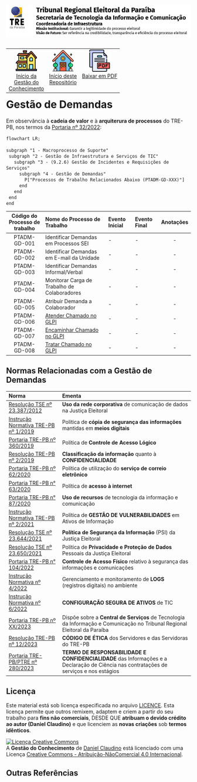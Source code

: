 ![center](../figuras/tre-pb-cabecalo-padrao-stic-coinf-seinf.png)

<table align="right" border="0">
  <tr>
    <td align="center" valign="top">
      <a href="https://github.com/dnlclaudino/gestao-do-conhecimento#readme">
        <img src="https://github.com/dnlclaudino/imagens/blob/master/icones/casa3.png?raw=true" heigh="60" width="60"><br>Início da <br>Gestão do <br>Conhecimento
      </a>
    </td>
    <td align="center" valign="top">
      <a href="https://github.com/dnlclaudino/tre-pb-seinf-proc-trab-adm#readme">
        <img src="https://github.com/dnlclaudino/imagens/blob/master/icones/casa2.png?raw=true" heigh="60" width="60"><br>Início deste <br>Repositório
      </a>
    </td>
    <td align="center" valign="top">
      <a href="https://github.com/dnlclaudino/tre-pb-seinf-proc-trab-adm#readme">
        <img src="https://github.com/dnlclaudino/imagens/blob/master/icones-aplicativos/pdf/pdf.png?raw=true" heigh="60" width="60"><br>Baixar em PDF
      </a>
    </td>
  </tr>
</table><br><br><br><br><br>

# Gestão de Demandas

Em observância à **cadeia de valor** e à **arquiterura de processos** do TRE-PB, nos termos da [Portaria nº 32/2022](https://www.tre-pb.jus.br/++theme++justica_eleitoral/pdfjs/web/viewer.html?file=https://www.tre-pb.jus.br/transparencia-e-prestacao-de-contas/planejamento-e-gestao/gestao-de-processos/arquivos/trepb-cadeia-de-valor/@@download/file/tre-pb-cadeia-de-valor.pdf):

```mermaid
flowchart LR;

subgraph "1 - Macroprocesso de Suporte"
 subgraph "2 - Gestão de Infraestrutura e Serviços de TIC"
   subgraph "3 - (9.2.6) Gestão de Incidentes e Requisições de Serviços"
     subgraph "4 - Gestão de Demandas"
       P["Processos de Trabalho Relacionados Abaixo (PTADM-GD-XXX)"]
     end
   end
 end
end
```

| Código do<br>Processo de trabalho | Nome do Processo de Trabalho | Evento Inicial | Evento Final | Anotações |
|:---:|:---|:---|:---|:---:|
|PTADM-GD-001|Identificar Demandas em Processos SEI|-|-|-|
|PTADM-GD-002|Identificar Demandas em E-mail da Unidade|-|-|-|
|PTADM-GD-003|Identificar Demandas Informal/Verbal|-|-|-|
|PTADM-GD-004|Monitorar Carga de Trabalho de Colaboradores|-|-|-|
|PTADM-GD-005|Atribuir Demanda a Colaborador|-|-|-|
|PTADM-GD-006|[Atender Chamado no GLPI](./PTADM-GD-006.md)|-|-|-|
|PTADM-GD-007|[Encaminhar Chamado no GLPI](./PTADM-GD-007.md)|-|-|-|
|PTADM-GD-008|[Tratar Chamado no GLPI](./PTADM-GD-008.md)|-|-|-|

## Normas Relacionadas com a Gestão de Demandas

|Norma|Ementa|
|:---|:---|
|[Resolução TSE nº 23.387/2012](https://www.tse.jus.br/legislacao/compilada/res/2012/resolucao-no-23-387-de-4-de-outubro-de-2012) | **Uso da rede corporativa** de comunicação de dados na Justiça Eleitoral|
|[Instrução Normativa TRE-PB nº 1/2019](https://apps.tre-pb.jus.br/normas-portal/doc?tipo=norma&cod=1301&nom=TRE-PB-instru%C3%A7%C3%A3o-normativa-1-2019.pdf) | Política de **cópia de segurança das informações** mantidas em **meios digitais**|
|[Portaria TRE-PB nº 360/2019](https://apps.tre-pb.jus.br/normas-portal/doc?tipo=norma&cod=1504&nom=TRE-PB-portaria-ptre-360-2019.pdf) | Política de **Controle de Acesso Lógico**|
|[Resolução TRE-PB nº 2/2019](https://apps.tre-pb.jus.br/normas-portal/doc?tipo=norma&cod=1264&nom=TRE-PB-resolu%C3%A7%C3%A3o-2-2019.pdf) | **Classificação da informação** quanto à **CONFIDENCIALIDADE**|
|[Portaria TRE-PB nº 62/2020](https://apps.tre-pb.jus.br/normas-portal/doc?tipo=norma&cod=1414&nom=TRE-PB-portaria-ptre-62-2020.pdf) | Política de utilização do **serviço de correio eletrônico**|
|[Portaria TRE-PB n° 63/2020](https://apps.tre-pb.jus.br/normas-portal/doc?tipo=norma&cod=1420&nom=TRE-PB-portaria-ptre-63-2020.pdf) | Política de **acesso à internet**|
|[Portaria TRE-PB n° 87/2020](https://apps.tre-pb.jus.br/normas-portal/doc?tipo=norma&cod=1443&nom=TRE-PB-portaria-ptre-87-2020.pdf) | **Uso de recursos** de tecnologia da informação e comunicação|
|[Instrução Normativa TRE-PB nº 2/2021](https://apps.tre-pb.jus.br/normas-portal/doc?tipo=norma&cod=1592&nom=TRE-PB-in-2-2021.pdf) | Política de **GESTÃO DE VULNERABILIDADES** em Ativos de Informação|
|[Resolução TSE nº 23.644/2021](https://www.tse.jus.br/legislacao/compilada/res/2021/resolucao-no-23-644-de-1o-de-julho-de-2021) | **Política de Segurança da Informação** (PSI) da Justiça Eleitoral|
|[Resolução TSE nº 23.650/2021](https://www.tse.jus.br/legislacao/compilada/res/2021/resolucao-no-23-650-de-9-de-setembro-de-2021)|Política de **Privacidade e Proteção de Dados** Pessoais da Justiça Eleitoral|
|[Portaria TRE-PB n° 104/2022](https://apps.tre-pb.jus.br/normas-portal/doc?tipo=norma&cod=1644&nom=TRE-PB-portaria-ptre-aspre-104-2022.pdf)| **Controle de Acesso Físico** relativo à segurança das informações e comunicações|
|[Instrução Normativa nº 4/2022](https://apps.tre-pb.jus.br/normas-portal/doc?tipo=norma&cod=1632&nom=TRE-PB-in-4-2022.pdf) | Gerenciamento e monitoramento de **LOGS** (registros digitais) no ambiente| computacional|
|[Instrução Normativa nº 6/2022](https://apps.tre-pb.jus.br/normas-portal/doc?tipo=norma&cod=1680&nom=TRE-PB-instrucao-normativa-ptre-6-2022.pdf) | **CONFIGURAÇÃO SEGURA DE ATIVOS** de TIC|
|[Portaria TRE-PB nº XX/2023](https://sei.tre-pb.jus.br/sei/controlador.php?acao=procedimento_trabalhar&id_procedimento=1719621&id_documento=1754387)|Dispõe sobre a **Central de Serviços** de Tecnologia da Informação e Comunicação no Tribunal Regional Eleitoral da Paraíba|
|[Resolução TRE-PB nº 12/2023](https://apps.tre-pb.jus.br/normas-portal/doc?tipo=norma&cod=1817&nom=TRE-PB-resolucao-12-2023.pdf)|**CÓDIGO DE ÉTICA** dos Servidores e das Servidoras do TRE-PB|
|[Portaria TRE-PB/PTRE nº 280/2023](https://apps.tre-pb.jus.br/normas-portal/doc?tipo=norma&cod=1877&nom=tre-pb-portaria-280-2023.pdf)|**TERMO DE RESPONSABILIDADE E CONFIDENCIALIDADE** das Informações e a Declaração de Ciência nas contratações de serviços e nos estágios |


## Licença

Este material está sob licença especificada no arquivo [LICENCE](../LICENSE). Esta licença permite que outros remixem, adaptem e criem a partir do seu trabalho para **fins não comerciais**, DESDE QUE **atribuam o devido crédito ao autor (Daniel Claudino)** e que licenciem as **novas criações** sob **termos idênticos**.

<a rel="license" href="http://creativecommons.org/licenses/by-nc/4.0/"><img alt="Licença Creative Commons" style="border-width:0" src="https://i.creativecommons.org/l/by-nc/4.0/88x31.png" /></a><br /><span xmlns:dct="http://purl.org/dc/terms/" href="http://purl.org/dc/dcmitype/Text" property="dct:title" rel="dct:type">A <b>Gestão do Conhecimento</b></span> de <a xmlns:cc="http://creativecommons.org/ns#" href="https://github.com/dnlclaudino/gestao-do-conhecimento" property="cc:attributionName" rel="cc:attributionURL">Daniel Claudino</a> está licenciado com uma Licença <a rel="license" href="http://creativecommons.org/licenses/by-nc/4.0/">Creative Commons - Atribuição-NãoComercial 4.0 Internacional</a>.

## Outras Referências